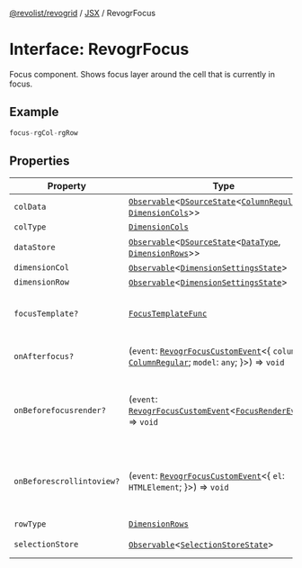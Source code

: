 [@revolist/revogrid](README.md) / [JSX](Namespace.JSX.md) / RevogrFocus

# Interface: RevogrFocus

Focus component. Shows focus layer around the cell that is currently in focus.

## Example

```ts
focus-rgCol-rgRow
```

## Properties

| Property | Type | Description | Defined in |
| ------ | ------ | ------ | ------ |
| `colData` | [`Observable`](TypeAlias.Observable.md)\<[`DSourceState`](TypeAlias.DSourceState.md)\<[`ColumnRegular`](Interface.ColumnRegular.md), [`DimensionCols`](TypeAlias.DimensionCols.md)\>\> | Column source | [src/components.d.ts:1689](https://github.com/revolist/revogrid/blob/479ecce95b25b0761395add7477e34a6fe066174/src/components.d.ts#L1689) |
| `colType` | [`DimensionCols`](TypeAlias.DimensionCols.md) | Column type | [src/components.d.ts:1693](https://github.com/revolist/revogrid/blob/479ecce95b25b0761395add7477e34a6fe066174/src/components.d.ts#L1693) |
| `dataStore` | [`Observable`](TypeAlias.Observable.md)\<[`DSourceState`](TypeAlias.DSourceState.md)\<[`DataType`](TypeAlias.DataType.md), [`DimensionRows`](TypeAlias.DimensionRows.md)\>\> | Data rows source | [src/components.d.ts:1697](https://github.com/revolist/revogrid/blob/479ecce95b25b0761395add7477e34a6fe066174/src/components.d.ts#L1697) |
| `dimensionCol` | [`Observable`](TypeAlias.Observable.md)\<[`DimensionSettingsState`](Interface.DimensionSettingsState.md)\> | Dimension settings X | [src/components.d.ts:1701](https://github.com/revolist/revogrid/blob/479ecce95b25b0761395add7477e34a6fe066174/src/components.d.ts#L1701) |
| `dimensionRow` | [`Observable`](TypeAlias.Observable.md)\<[`DimensionSettingsState`](Interface.DimensionSettingsState.md)\> | Dimension settings Y | [src/components.d.ts:1705](https://github.com/revolist/revogrid/blob/479ecce95b25b0761395add7477e34a6fe066174/src/components.d.ts#L1705) |
| `focusTemplate?` | [`FocusTemplateFunc`](TypeAlias.FocusTemplateFunc.md) | Focus template custom function. Can be used to render custom focus layer. | [src/components.d.ts:1709](https://github.com/revolist/revogrid/blob/479ecce95b25b0761395add7477e34a6fe066174/src/components.d.ts#L1709) |
| `onAfterfocus?` | (`event`: [`RevogrFocusCustomEvent`](Interface.RevogrFocusCustomEvent.md)\<\{ `column`: [`ColumnRegular`](Interface.ColumnRegular.md); `model`: `any`; \}\>) => `void` | Used to setup properties after focus was rendered | [src/components.d.ts:1713](https://github.com/revolist/revogrid/blob/479ecce95b25b0761395add7477e34a6fe066174/src/components.d.ts#L1713) |
| `onBeforefocusrender?` | (`event`: [`RevogrFocusCustomEvent`](Interface.RevogrFocusCustomEvent.md)\<[`FocusRenderEvent`](Interface.FocusRenderEvent.md)\>) => `void` | Before focus render event. Can be prevented by event.preventDefault(). If preventDefault used slot will be rendered. | [src/components.d.ts:1720](https://github.com/revolist/revogrid/blob/479ecce95b25b0761395add7477e34a6fe066174/src/components.d.ts#L1720) |
| `onBeforescrollintoview?` | (`event`: [`RevogrFocusCustomEvent`](Interface.RevogrFocusCustomEvent.md)\<\{ `el`: `HTMLElement`; \}\>) => `void` | Before focus changed verify if it's in view and scroll viewport into this view Can be prevented by event.preventDefault() | [src/components.d.ts:1724](https://github.com/revolist/revogrid/blob/479ecce95b25b0761395add7477e34a6fe066174/src/components.d.ts#L1724) |
| `rowType` | [`DimensionRows`](TypeAlias.DimensionRows.md) | Row type | [src/components.d.ts:1728](https://github.com/revolist/revogrid/blob/479ecce95b25b0761395add7477e34a6fe066174/src/components.d.ts#L1728) |
| `selectionStore` | [`Observable`](TypeAlias.Observable.md)\<[`SelectionStoreState`](TypeAlias.SelectionStoreState.md)\> | Selection, range, focus for selection | [src/components.d.ts:1732](https://github.com/revolist/revogrid/blob/479ecce95b25b0761395add7477e34a6fe066174/src/components.d.ts#L1732) |

